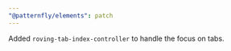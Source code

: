 ```yaml
---
"@patternfly/elements": patch
---
```


Added `roving-tab-index-controller` to handle the focus on tabs.
